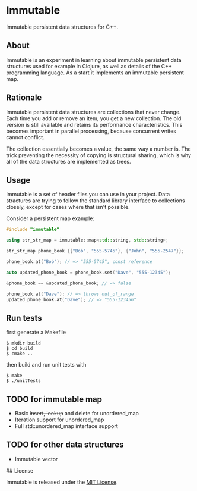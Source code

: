 # Immutable

Immutable persistent data structures for C++.

## About

Immutable is an experiment in learning about immutable persistent data structures used for example in Clojure,
as well as details of the C++ programming language. As a start it implements an immutable persistent map.

## Rationale

Immutable persistent data structures are collections that never change. Each time you add or remove an item,
you get a new collection. The old version is still available and retains its performance characteristics.
This becomes important in parallel processing, because concurrent writes cannot conflict.

The collection essentially becomes a value, the same way a number is. The trick preventing the necessity
of copying is structural sharing, which is why all of the data structures are implemented as trees.


## Usage

Immutable is a set of header files you can use in your project. Data stractures are trying to
follow the standard library interface to collections closely, except for cases where that isn't
possible.

Consider a persistent map example:

```cpp
#include "immutable"

using str_str_map = immutable::map<std::string, std::string>;

str_str_map phone_book {{"Bob", "555-5745"}, {"John", "555-2547"}};

phone_book.at("Bob"); // => "555-5745", const reference

auto updated_phone_book = phone_book.set("Dave", "555-12345");

&phone_book == &updated_phone_book; // => false

phone_book.at("Dave"); // => throws out_of_range
updated_phone_book.at("Dave"); // => "555-123456"
```

## Run tests

first generate a Makefile

```
$ mkdir build
$ cd build
$ cmake ..
```

then build and run unit tests with

```
$ make
$ ./unitTests
```

## TODO for immutable map

*  Basic ~~insert, lookup~~ and delete for unordered_map
*  Iteration support for unordered_map
*  Full std::unordered_map interface support

## TODO for other data structures

*  Immutable vector

## License

Immutable is released under the [MIT License](http://www.opensource.org/licenses/MIT).
